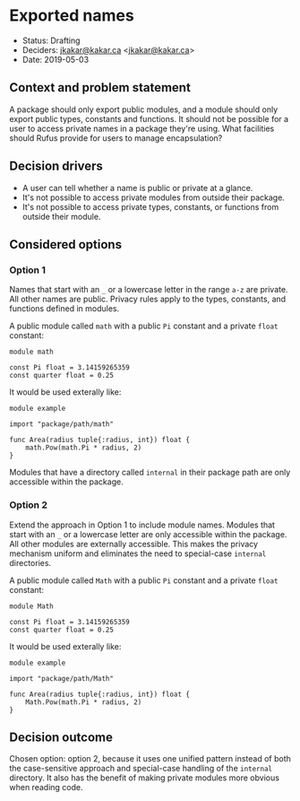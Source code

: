# Exported names

* Status: Drafting
* Deciders: jkakar@kakar.ca <<jkakar@kakar.ca>>
* Date: 2019-05-03

## Context and problem statement

A package should only export public modules, and a module should only export
public types, constants and functions. It should not be possible for a user to
access private names in a package they're using. What facilities should Rufus
provide for users to manage encapsulation?

## Decision drivers

* A user can tell whether a name is public or private at a glance.
* It's not possible to access private modules from outside their package.
* It's not possible to access private types, constants, or functions from
  outside their module.

## Considered options

### Option 1

Names that start with an `_` or a lowercase letter in the range `a-z` are
private. All other names are public. Privacy rules apply to the types,
constants, and functions defined in modules.

A public module called `math` with a public `Pi` constant and a private `float`
constant:

```rufus
module math

const Pi float = 3.14159265359
const quarter float = 0.25
```

It would be used exterally like:

```
module example

import "package/path/math"

func Area(radius tuple{:radius, int}) float {
    math.Pow(math.Pi * radius, 2)
}
```

Modules that have a directory called `internal` in their package path are only
accessible within the package.

### Option 2

Extend the approach in Option 1 to include module names. Modules that start with
an `_` or a lowercase letter are only accessible within the package. All other
modules are externally accessible. This makes the privacy mechanism uniform and
eliminates the need to special-case `internal` directories.

A public module called `Math` with a public `Pi` constant and a private `float`
constant:

```rufus
module Math

const Pi float = 3.14159265359
const quarter float = 0.25
```

It would be used exterally like:

```
module example

import "package/path/Math"

func Area(radius tuple{:radius, int}) float {
    Math.Pow(math.Pi * radius, 2)
}
```

## Decision outcome

Chosen option: option 2, because it uses one unified pattern instead of both the
case-sensitive approach and special-case handling of the `internal` directory.
It also has the benefit of making private modules more obvious when reading
code.
